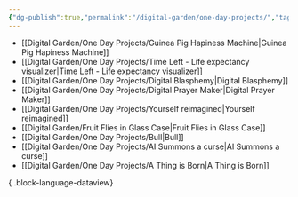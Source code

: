 ```yaml
---
{"dg-publish":true,"permalink":"/digital-garden/one-day-projects/","tags":["featured"],"updated":"2023-12-14T00:10:23.000-07:00"}
---
```


- [[Digital Garden/One Day Projects/Guinea Pig Hapiness Machine\|Guinea Pig Hapiness Machine]]
- [[Digital Garden/One Day Projects/Time Left - Life expectancy visualizer\|Time Left - Life expectancy visualizer]]
- [[Digital Garden/One Day Projects/Digital Blasphemy\|Digital Blasphemy]]
- [[Digital Garden/One Day Projects/Digital Prayer Maker\|Digital Prayer Maker]]
- [[Digital Garden/One Day Projects/Yourself reimagined\|Yourself reimagined]]
- [[Digital Garden/Fruit Flies in Glass Case\|Fruit Flies in Glass Case]]
- [[Digital Garden/One Day Projects/Bull\|Bull]]
- [[Digital Garden/One Day Projects/AI Summons a curse\|AI Summons a curse]]
- [[Digital Garden/One Day Projects/A Thing is Born\|A Thing is Born]]

{ .block-language-dataview}
